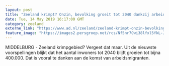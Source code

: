 ```yaml
---
layout: post
title: "Zeeland krimpt? Onzin, bevolking groeit tot 2040 dankzij arbeidsmigranten"
date: Tue, 14 May 2019 16:17:00 GMT
category: zeeland
externe_link: "https://www.ad.nl/zeeland/zeeland-krimpt-onzin-bevolking-groeit-tot-2040-dankzij-arbeidsmigranten~a299e044/"
feature_image: "https://images2.persgroep.net/rcs/Nf5nr7Cwi38lfxl5YkL-J1WnD9k/diocontent/102898462/_fitwidth/400/?appId=21791a8992982cd8da851550a453bd7f&quality=0.7"
---
```


MIDDELBURG - Zeeland krimpgebied? Vergeet dat maar. Uit de nieuwste voorspellingen blijkt dat het aantal inwoners tot 2040 blijft groeien tot bijna 400.000. Dat is vooral te danken aan de komst van arbeidsmigranten.
